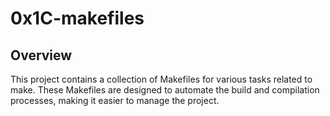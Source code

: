 # 0x1C-makefiles

## Overview

This project contains a collection of Makefiles for various tasks related to make. 
These Makefiles are designed to automate the build and compilation processes, making it easier to manage the project.

